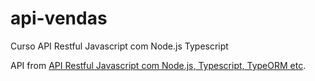 # api-vendas
Curso API Restful Javascript com Node.js Typescript

API from [API Restful Javascript com Node.js, Typescript, TypeORM etc](https://www.udemy.com/course/api-restful-de-vendas/).
